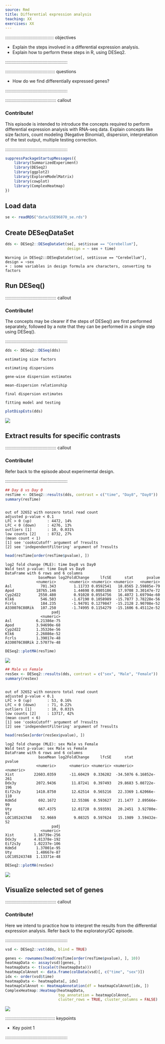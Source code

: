 ```yaml
---
source: Rmd
title: Differential expression analysis
teaching: XX
exercises: XX
---
```




::::::::::::::::::::::::::::::::::::::: objectives

- Explain the steps involved in a differential expression analysis.
- Explain how to perform these steps in R, using DESeq2.

::::::::::::::::::::::::::::::::::::::::::::::::::

:::::::::::::::::::::::::::::::::::::::: questions

- How do we find differentially expressed genes?

::::::::::::::::::::::::::::::::::::::::::::::::::



:::::::::::::::::::::::::::::::::::::::::  callout

### Contribute!

This episode is intended to introduce the concepts required to perform
differential expression analysis with RNA-seq data. Explain concepts like
size factors, count modeling (Negative Binomial), dispersion, interpretation
of the test output, multiple testing correction.


::::::::::::::::::::::::::::::::::::::::::::::::::


```r
suppressPackageStartupMessages({
    library(SummarizedExperiment)
    library(DESeq2)
    library(ggplot2)
    library(ExploreModelMatrix)
    library(cowplot)
    library(ComplexHeatmap)
})
```

## Load data


```r
se <- readRDS("data/GSE96870_se.rds")
```

## Create DESeqDataSet


```r
dds <- DESeq2::DESeqDataSet(se[, se$tissue == "Cerebellum"],
                            design = ~ sex + time)
```

```{.warning}
Warning in DESeq2::DESeqDataSet(se[, se$tissue == "Cerebellum"], design = ~sex
+ : some variables in design formula are characters, converting to factors
```

## Run DESeq()

:::::::::::::::::::::::::::::::::::::::::  callout

### Contribute!

The concepts may be clearer if the steps of DESeq() are first performed
separately, followed by a note that they can be performed in a single step
using DESeq().


::::::::::::::::::::::::::::::::::::::::::::::::::


```r
dds <- DESeq2::DESeq(dds)
```

```{.output}
estimating size factors
```

```{.output}
estimating dispersions
```

```{.output}
gene-wise dispersion estimates
```

```{.output}
mean-dispersion relationship
```

```{.output}
final dispersion estimates
```

```{.output}
fitting model and testing
```

```r
plotDispEsts(dds)
```

<img src="fig/06-differential-expression-rendered-unnamed-chunk-6-1.png" style="display: block; margin: auto;" />

## Extract results for specific contrasts

:::::::::::::::::::::::::::::::::::::::::  callout

### Contribute!

Refer back to the episode about experimental design.


::::::::::::::::::::::::::::::::::::::::::::::::::


```r
## Day 8 vs Day 0
resTime <- DESeq2::results(dds, contrast = c("time", "Day8", "Day0"))
summary(resTime)
```

```{.output}

out of 32652 with nonzero total read count
adjusted p-value < 0.1
LFC > 0 (up)       : 4472, 14%
LFC < 0 (down)     : 4276, 13%
outliers [1]       : 10, 0.031%
low counts [2]     : 8732, 27%
(mean count < 1)
[1] see 'cooksCutoff' argument of ?results
[2] see 'independentFiltering' argument of ?results
```

```r
head(resTime[order(resTime$pvalue), ])
```

```{.output}
log2 fold change (MLE): time Day8 vs Day0 
Wald test p-value: time Day8 vs Day0 
DataFrame with 6 rows and 6 columns
               baseMean log2FoldChange     lfcSE      stat      pvalue
              <numeric>      <numeric> <numeric> <numeric>   <numeric>
Asl             701.343        1.11733 0.0592541   18.8565 2.59885e-79
Apod          18765.146        1.44698 0.0805186   17.9708 3.30147e-72
Cyp2d22        2550.480        0.91020 0.0554756   16.4072 1.69794e-60
Klk6            546.503       -1.67190 0.1058989  -15.7877 3.78228e-56
Fcrls           184.235       -1.94701 0.1279847  -15.2128 2.90708e-52
A330076C08Rik   107.250       -1.74995 0.1154279  -15.1606 6.45112e-52
                     padj
                <numeric>
Asl           6.21386e-75
Apod          3.94690e-68
Cyp2d22       1.35326e-56
Klk6          2.26086e-52
Fcrls         1.39017e-48
A330076C08Rik 2.57077e-48
```

```r
DESeq2::plotMA(resTime)
```

<img src="fig/06-differential-expression-rendered-unnamed-chunk-7-1.png" style="display: block; margin: auto;" />

```r
## Male vs Female
resSex <- DESeq2::results(dds, contrast = c("sex", "Male", "Female"))
summary(resSex)
```

```{.output}

out of 32652 with nonzero total read count
adjusted p-value < 0.1
LFC > 0 (up)       : 53, 0.16%
LFC < 0 (down)     : 71, 0.22%
outliers [1]       : 10, 0.031%
low counts [2]     : 13717, 42%
(mean count < 6)
[1] see 'cooksCutoff' argument of ?results
[2] see 'independentFiltering' argument of ?results
```

```r
head(resSex[order(resSex$pvalue), ])
```

```{.output}
log2 fold change (MLE): sex Male vs Female 
Wald test p-value: sex Male vs Female 
DataFrame with 6 rows and 6 columns
               baseMean log2FoldChange     lfcSE      stat       pvalue
              <numeric>      <numeric> <numeric> <numeric>    <numeric>
Xist         22603.0359      -11.60429  0.336282  -34.5076 6.16852e-261
Ddx3y         2072.9436       11.87241  0.397493   29.8683 5.08722e-196
Eif2s3y       1410.8750       12.62514  0.565216   22.3369 1.62066e-110
Kdm5d          692.1672       12.55386  0.593627   21.1477  2.89566e-99
Uty            667.4375       12.01728  0.593591   20.2451  3.92780e-91
LOC105243748    52.9669        9.08325  0.597624   15.1989  3.59432e-52
                     padj
                <numeric>
Xist         1.16739e-256
Ddx3y        4.81378e-192
Eif2s3y      1.02237e-106
Kdm5d         1.37001e-95
Uty           1.48667e-87
LOC105243748  1.13371e-48
```

```r
DESeq2::plotMA(resSex)
```

<img src="fig/06-differential-expression-rendered-unnamed-chunk-7-2.png" style="display: block; margin: auto;" />

## Visualize selected set of genes

:::::::::::::::::::::::::::::::::::::::::  callout

### Contribute!

Here we intend to practice how to interpret the results from the
differential expression analysis. Refer back to the exploratory/QC episode.


::::::::::::::::::::::::::::::::::::::::::::::::::


```r
vsd <- DESeq2::vst(dds, blind = TRUE)

genes <- rownames(head(resTime[order(resTime$pvalue), ], 10))
heatmapData <- assay(vsd)[genes, ]
heatmapData <- t(scale(t(heatmapData)))
heatmapColAnnot <- data.frame(colData(vsd)[, c("time", "sex")])
idx <- order(vsd$time)
heatmapData <- heatmapData[, idx]
heatmapColAnnot <- HeatmapAnnotation(df = heatmapColAnnot[idx, ])
ComplexHeatmap::Heatmap(heatmapData,
                        top_annotation = heatmapColAnnot,
                        cluster_rows = TRUE, cluster_columns = FALSE)
```

<img src="fig/06-differential-expression-rendered-unnamed-chunk-8-1.png" style="display: block; margin: auto;" />

:::::::::::::::::::::::::::::::::::::::: keypoints

- Key point 1

::::::::::::::::::::::::::::::::::::::::::::::::::



